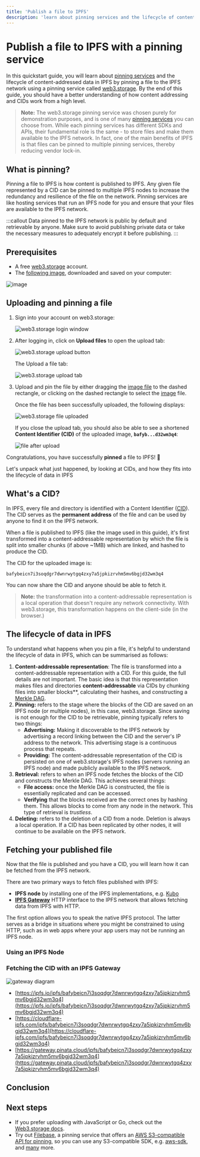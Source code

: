 ```yaml
---
title: 'Publish a file to IPFS'
description: 'learn about pinning services and the lifecycle of content-addressed data in IPFS by pinning a file to the IPFS network'
---
```


# Publish a file to IPFS with a pinning service

In this quickstart guide, you will learn about [pinning services](../concepts/persistence.md#pinning-in-context) and the lifecycle of content-addressed data in IPFS by pinning a file to the IPFS network using a pinning service called [web3.storage](https://web3.storage/). By the end of this guide, you should have a better understanding of how content addressing and CIDs work from a high level.

> **Note:** The web3.storage pinning service was chosen purely for demonstration purposes, and is one of many [pinning services](../concepts/persistence.md#pinning-in-context) you can choose from. While each pinning services has different SDKs and APIs, their fundamental role is the same - to store files and make them available to the IPFS network. In fact, one of the main benefits of IPFS is that files can be pinned to multiple pinning services, thereby reducing vendor lock-in.

## What is pinning?

Pinning a file to IPFS is how content is published to IPFS. Any given file represented by a CID can be pinned to multiple IPFS nodes to increase the redundancy and resilience of the file on the network. Pinning services are like hosting services that run an IPFS node for you and ensure that your files are available to the IPFS network.

:::callout
Data pinned to the IPFS network is public by default and retrievable by anyone. Make sure to avoid publishing private data or take the necessary measures to adequately encrypt it before publishing.
:::
## Prerequisites

- A free [web3.storage](https://web3.storage/) account.
- The [following image](/images/welcome-to-IPFS.jpg), downloaded and saved on your computer:

![image](/images/welcome-to-IPFS.jpg)

## Uploading and pinning a file

1. Sign into your account on web3.storage:

   ![web3.storage login window](./images/login-web3-storage.png)

1. After logging in, click on **Upload files** to open the upload tab:

   ![web3.storage upload button](./images/web3-upload-button.png)

   The Upload a file tab:

   ![web3.storage upload tab](./images/web3-upload-tab.png)

1. Upload and pin the file by either dragging the [image file](/images/welcome-to-IPFS.jpg) to the dashed rectangle, or clicking on the dashed rectangle to select the [image](/images/welcome-to-IPFS.jpg) file.

   Once the file has been successfully uploaded, the following displays:

   ![web3.storage file uploaded](./images/web3-file-uploaded.png)

   If you close the upload tab, you should also be able to see a shortened **Content Identifier (CID)** of the uploaded image, **`bafyb...d32wm3q4`**:

   ![file after upload](./images/web3-file-after-upload.png)

Congratulations, you have successfully **pinned** a file to IPFS! 🎉

Let's unpack what just happened, by looking at CIDs, and how they fits into the lifecycle of data in IPFS

## What's a CID?

In IPFS, every file and directory is identified with a Content Identifier ([CID](../concepts/content-addressing.md)). The CID serves as the **permanent address** of the file and can be used by anyone to find it on the IPFS network.

When a file is published to IPFS (like the image used in this guide), it's first transformed into a content-addressable representation by which the file is split into smaller chunks (if above ~1MB) which are linked, and hashed to produce the CID.

The CID for the uploaded image is:

```plaintext
bafybeicn7i3soqdgr7dwnrwytgq4zxy7a5jpkizrvhm5mv6bgjd32wm3q4
```

You can now share the CID and anyone should be able to fetch it.

> **Note:** the transformation into a content-addressable representation is a local operation that doesn't require any network connectivity. With web3.storage, this transformation happens on the client-side (in the browser.)

## The lifecycle of data in IPFS

To understand what happens when you pin a file, it's helpful to understand the lifecycle of data in IPFS, which can be summarised as follows:

1. **Content-addressable representation**: The file is transformed into a content-addressable representation with a CID. For this guide, the full details are not important. The basic idea is that this representation makes files and directories **content-addressable** via CIDs by chunking files into smaller blocks**, calculating their hashes, and constructing a [Merkle DAG](../concepts/merkle-dag.md).
2. **Pinning:** refers to the stage where the blocks of the CID are saved on an IPFS node (or multiple nodes), in this case, web3.storage. Since saving is not enough for the CID to be retrievable, pinning typically refers to two things:
   - **Advertising:** Making it discoverable to the IPFS network by advertising a record linking between the CID and the server's IP address to the network. This advertising stage is a continuous process that repeats. 
   - **Providing:** The content-addressable representation of the CID is persisted on one of web3.storage's IPFS nodes (servers running an IPFS node) and made publicly available to the IPFS network.
3. **Retrieval:** refers to when an IPFS node fetches the blocks of the CID and constructs the Merkle DAG. This achieves several things:
   - **File access:** once the Merkle DAG is constructed, the file is essentially replicated and can be accessed.
   - **Verifying** that the blocks received are the correct ones by hashing them. This allows blocks to come from any node in the network. This type of retrieval is *trustless*.
   <!-- - **Replication:** when another IPFS node fetches the CID, it increases the replication factor of the CID, thereby increasing its resilience. -->
4. **Deleting:** refers to the deletion of a CID from a node. Deletion is always a local operation. If a CID has been replicated by other nodes, it will continue to be available on the IPFS network.

## Fetching your published file

Now that the file is published and you have a CID, you will learn how it can be fetched from the IPFS network.

There are two primary ways to fetch files published with IPFS:

- **IPFS node** by installing one of the IPFS implementations, e.g. [Kubo](/concepts/nodes/#kubo)
- [**IPFS Gateway**](/concepts/ipfs-gateway/) HTTP interface to the IPFS network that allows fetching data from IPFS with HTTP.

The first option allows you to speak the native IPFS protocol. The latter serves as a bridge in situations where you might be constrained to using HTTP, such as in web apps where your app users may not be running an IPFS node.

### Using an IPFS Node



### Fetching the CID with an IPFS Gateway

![gateway diagram](./images/gateway.png)

- [https://ipfs.io/ipfs/bafybeicn7i3soqdgr7dwnrwytgq4zxy7a5jpkizrvhm5mv6bgjd32wm3q4](https://ipfs.io/ipfs/bafybeicn7i3soqdgr7dwnrwytgq4zxy7a5jpkizrvhm5mv6bgjd32wm3q4)
- [https://cloudflare-ipfs.com/ipfs/bafybeicn7i3soqdgr7dwnrwytgq4zxy7a5jpkizrvhm5mv6bgjd32wm3q4](https://cloudflare-ipfs.com/ipfs/bafybeicn7i3soqdgr7dwnrwytgq4zxy7a5jpkizrvhm5mv6bgjd32wm3q4)
- [https://gateway.pinata.cloud/ipfs/bafybeicn7i3soqdgr7dwnrwytgq4zxy7a5jpkizrvhm5mv6bgjd32wm3q4](https://gateway.pinata.cloud/ipfs/bafybeicn7i3soqdgr7dwnrwytgq4zxy7a5jpkizrvhm5mv6bgjd32wm3q4)

## Conclusion

## Next steps

- If you prefer uploading with JavaScript or Go, check out the [Web3.storage docs](https://web3.storage/docs/how-tos/store/).
- Try out [Filebase](https://filebase.com/), a pinning service that offers an [AWS S3-compatible API for pinning](https://docs.filebase.com/getting-started/s3-api-getting-started-guide), so you can use any S3-compatible SDK, e.g. [aws-sdk](https://www.npmjs.com/package/aws-sdk), and [many](https://github.com/s3tools/s3cmd) more.
